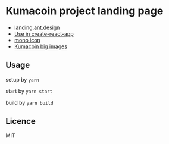 Kumacoin project landing page
====
* [landing.ant.design](https://landing.ant.design/)
* [Use in create-react-app](https://landing.ant.design/docs/use/create-react-app)
* [mono icon](https://icooon-mono.com/)
* [Kumacoin big images](https://blog.kentan.jp/2015/01/22/blender-kumacoin-wallpaper/)

Usage
----
setup by `yarn`

start by `yarn start`

build by `yarn build`

Licence
----
MIT
